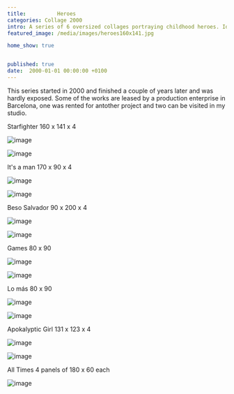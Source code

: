 ```yaml
---
title:          Heroes
categories: Collage 2000
intro: A series of 6 oversized collages portraying childhood heroes. Idols and overcrowded references. All works are wooden framed. 
featured_image: /media/images/heroes160x141.jpg

home_show: true


published: true
date:  2000-01-01 00:00:00 +0100
---
```


This series started in 2000 and finished a couple of years later and was hardly exposed. Some of the works are leased by a production enterprise in Barcelona, one was rented for antother project and two can be visited in my studio.

Starfighter
160 x 141 x 4
  
![image](/media/images/heroes160x141.jpg)  

![image](/media/images/heroes160x141II.jpg) 

It's a man
170 x 90 x 4

![image](/media/images/heroes170x90II.jpg)
  
![image](/media/images/heroes170x90.jpg)  

Beso Salvador
90 x 200 x 4

![image](/media/images/heroes90x200II.jpg) 
 
![image](/media/images/heroes90x200.jpg)   
 
Games
80 x 90 
  
![image](/media/images/Heroes80x90II.jpg)
 
![image](/media/images/Heroes80x90.jpg)  
  
Lo más
80 x 90

![image](/media/images/Heroes80x90III.jpg)

![image](/media/images/HeroesLoMas80x90.jpg)  
  
Apokalyptic Girl
131 x 123 x 4

![image](/media/images/Heroes131x123II.jpg)
  
![image](/media/images/Heroes131x123.jpg)

All Times
4 panels of 180 x 60 each

![image](/media/images/HeroesNew.jpg)

